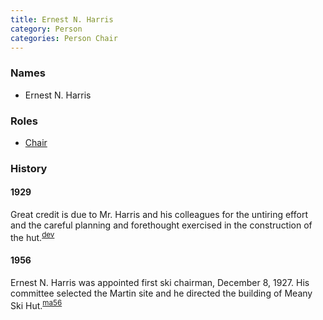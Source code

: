 ```yaml
---
title: Ernest N. Harris
category: Person
categories: Person Chair
---
```


### Names

* Ernest N. Harris

### Roles

* [Chair](Chair)

### History

#### 1929

Great credit is due to Mr. Harris and his colleagues for the untiring effort and the careful planning and forethought exercised in the construction of the hut.<sup>[dev][]</sup>

#### 1956

Ernest N. Harris was appointed first ski chairman, December 8, 1927. His committee selected the Martin site and he directed the building of Meany Ski Hut.<sup>[ma56][]</sup>

[dev]: The-Development-of-Skiing-in-the-Mountaineers
[ma56]: Mountaineer-Annual#1956
